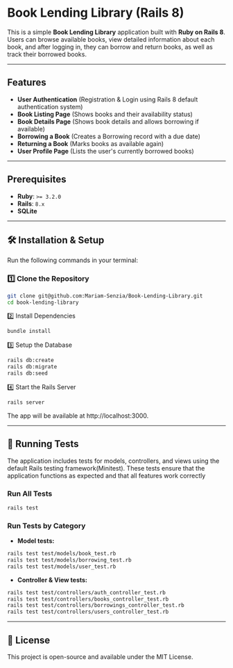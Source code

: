 
# Book Lending Library (Rails 8)

This is a simple **Book Lending Library** application built with **Ruby on Rails 8**.
Users can browse available books, view detailed information about each book, and after logging in, they can borrow and return books, as well as track their borrowed books.

---

## Features

- **User Authentication** (Registration & Login using Rails 8 default authentication system)
- **Book Listing Page** (Shows books and their availability status)
- **Book Details Page** (Shows book details and allows borrowing if available)
- **Borrowing a Book** (Creates a Borrowing record with a due date)
- **Returning a Book** (Marks books as available again)
- **User Profile Page** (Lists the user's currently borrowed books)

---

## Prerequisites

- **Ruby**: `>= 3.2.0`
- **Rails**: `8.x`
- **SQLite**

---

## 🛠️ Installation & Setup

Run the following commands in your terminal:
### 1️⃣ Clone the Repository

```sh
git clone git@github.com:Mariam-Senzia/Book-Lending-Library.git
cd book-lending-library
```
    
2️⃣ Install Dependencies

```sh
bundle install
```

3️⃣ Setup the Database

```sh
rails db:create
rails db:migrate
rails db:seed
```
    
4️⃣ Start the Rails Server

```sh
rails server
```
The app will be available at http://localhost:3000.

---

## 🧪 Running Tests
The application includes tests for models, controllers, and views using the default Rails testing framework(Minitest). These tests ensure that the application functions as expected and that all features work correctly

### Run All Tests

```sh
rails test
```

### Run Tests by Category

- **Model tests:**

```sh
rails test test/models/book_test.rb
rails test test/models/borrowing_test.rb
rails test test/models/user_test.rb
```
        
- **Controller & View tests:**

```sh
rails test test/controllers/auth_controller_test.rb
rails test test/controllers/books_controller_test.rb
rails test test/controllers/borrowings_controller_test.rb
rails test test/controllers/users_controller_test.rb
```

---

## 📜 License

This project is open-source and available under the MIT License.